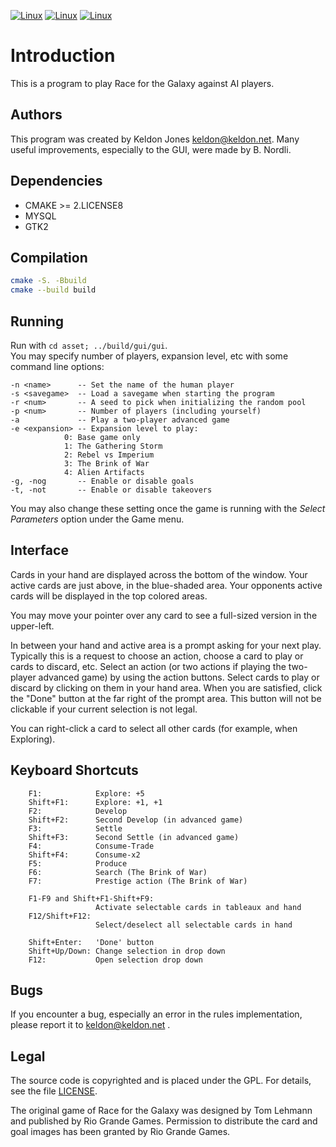 [![Linux](https://github.com/Mizux/rftg/actions/workflows/linux.yml/badge.svg)](https://github.com/Mizux/rftg/actions/workflows/linux.yml)
[![Linux](https://github.com/Mizux/rftg/actions/workflows/macos.yml/badge.svg)](https://github.com/Mizux/rftg/actions/workflows/macos.yml)
[![Linux](https://github.com/Mizux/rftg/actions/workflows/windows.yml/badge.svg)](https://github.com/Mizux/rftg/actions/workflows/windows.yml)


# Introduction
This is a program to play Race for the Galaxy against AI players.

## Authors
This program was created by Keldon Jones <keldon@keldon.net>.
Many useful improvements, especially to the GUI, were made by B. Nordli.

## Dependencies
* CMAKE >= 2.LICENSE8
* MYSQL
* GTK2

## Compilation

```sh
cmake -S. -Bbuild
cmake --build build
```

## Running
Run with `cd asset; ../build/gui/gui`.  
You may specify number of players, expansion level, etc with some command line options:
```
-n <name>      -- Set the name of the human player
-s <savegame>  -- Load a savegame when starting the program
-r <num>       -- A seed to pick when initializing the random pool
-p <num>       -- Number of players (including yourself)
-a             -- Play a two-player advanced game
-e <expansion> -- Expansion level to play:
			0: Base game only
			1: The Gathering Storm
			2: Rebel vs Imperium
			3: The Brink of War
			4: Alien Artifacts
-g, -nog       -- Enable or disable goals
-t, -not       -- Enable or disable takeovers
```
You may also change these setting once the game is running with the
*Select Parameters* option under the Game menu.

## Interface
Cards in your hand are displayed across the bottom of the window.  Your
active cards are just above, in the blue-shaded area.  Your opponents
active cards will be displayed in the top colored areas.

You may move your pointer over any card to see a full-sized version in
the upper-left.

In between your hand and active area is a prompt asking for your next
play.  Typically this is a request to choose an action, choose a card
to play or cards to discard, etc.  Select an action (or two actions if
playing the two-player advanced game) by using the action buttons.
Select cards to play or discard by clicking on them in your hand area.
When you are satisfied, click the "Done" button at the far right of the
prompt area.  This button will not be clickable if your current
selection is not legal.

You can right-click a card to select all other cards (for example, when
Exploring).

## Keyboard Shortcuts
        F1:            Explore: +5
        Shift+F1:      Explore: +1, +1
        F2:            Develop
        Shift+F2:      Second Develop (in advanced game)
        F3:            Settle
        Shift+F3:      Second Settle (in advanced game)
        F4:            Consume-Trade
        Shift+F4:      Consume-x2
        F5:            Produce
        F6:            Search (The Brink of War)
        F7:            Prestige action (The Brink of War)

        F1-F9 and Shift+F1-Shift+F9:
                       Activate selectable cards in tableaux and hand
        F12/Shift+F12:
                       Select/deselect all selectable cards in hand

        Shift+Enter:   'Done' button
        Shift+Up/Down: Change selection in drop down
        F12:           Open selection drop down

## Bugs
If you encounter a bug, especially an error in the rules implementation,
please report it to keldon@keldon.net .

## Legal
The source code is copyrighted and is placed under the GPL.  For details,
see the file [LICENSE](LICENSE).

The original game of Race for the Galaxy was designed by Tom Lehmann and
published by Rio Grande Games.  Permission to distribute the card and
goal images has been granted by Rio Grande Games.
